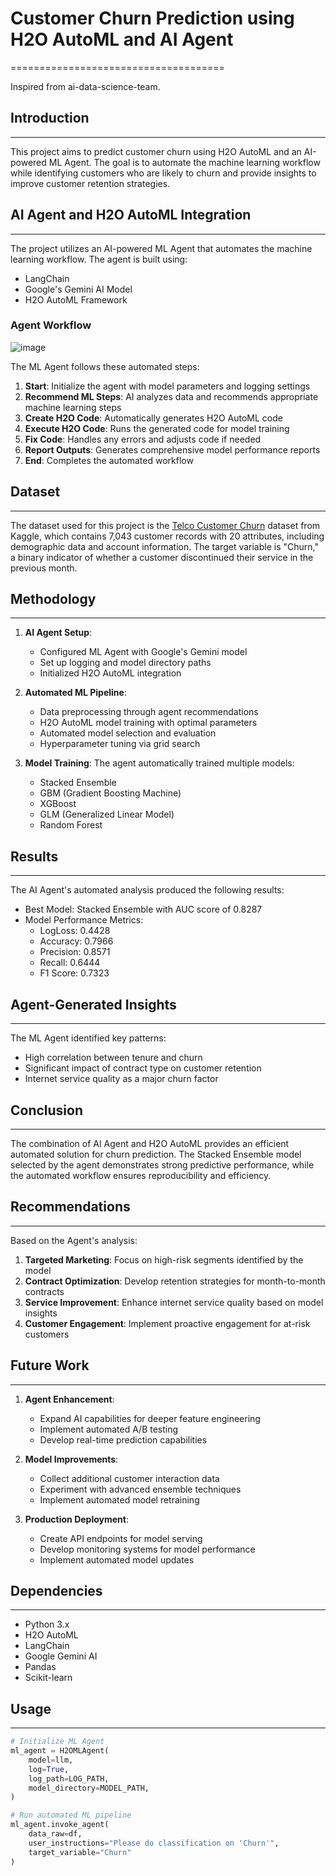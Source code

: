 # Customer Churn Prediction using H2O AutoML and AI Agent
=====================================

Inspired from ai-data-science-team.
## Introduction
---------------

This project aims to predict customer churn using H2O AutoML and an AI-powered ML Agent. The goal is to automate the machine learning workflow while identifying customers who are likely to churn and provide insights to improve customer retention strategies.

## AI Agent and H2O AutoML Integration
---------------
The project utilizes an AI-powered ML Agent that automates the machine learning workflow. The agent is built using:
- LangChain
- Google's Gemini AI Model
- H2O AutoML Framework

### Agent Workflow
![image](https://github.com/user-attachments/assets/80ae9ece-d23a-42af-bcf1-9e3741fcee59)


The ML Agent follows these automated steps:
1. **Start**: Initialize the agent with model parameters and logging settings
2. **Recommend ML Steps**: AI analyzes data and recommends appropriate machine learning steps
3. **Create H2O Code**: Automatically generates H2O AutoML code
4. **Execute H2O Code**: Runs the generated code for model training
5. **Fix Code**: Handles any errors and adjusts code if needed
6. **Report Outputs**: Generates comprehensive model performance reports
7. **End**: Completes the automated workflow

## Dataset
------------

The dataset used for this project is the [Telco Customer Churn](https://www.kaggle.com/datasets/blastchar/telco-customer-churn) dataset from Kaggle, which contains 7,043 customer records with 20 attributes, including demographic data and account information. The target variable is "Churn," a binary indicator of whether a customer discontinued their service in the previous month.

## Methodology
--------------

1. **AI Agent Setup**: 
   - Configured ML Agent with Google's Gemini model
   - Set up logging and model directory paths
   - Initialized H2O AutoML integration

2. **Automated ML Pipeline**:
   - Data preprocessing through agent recommendations
   - H2O AutoML model training with optimal parameters
   - Automated model selection and evaluation
   - Hyperparameter tuning via grid search

3. **Model Training**: The agent automatically trained multiple models:
   - Stacked Ensemble
   - GBM (Gradient Boosting Machine)
   - XGBoost
   - GLM (Generalized Linear Model)
   - Random Forest

## Results
------------

The AI Agent's automated analysis produced the following results:

* Best Model: Stacked Ensemble with AUC score of 0.8287
* Model Performance Metrics:
  - LogLoss: 0.4428
  - Accuracy: 0.7966
  - Precision: 0.8571
  - Recall: 0.6444
  - F1 Score: 0.7323

## Agent-Generated Insights
--------------------------

The ML Agent identified key patterns:
- High correlation between tenure and churn
- Significant impact of contract type on customer retention
- Internet service quality as a major churn factor

## Conclusion
--------------

The combination of AI Agent and H2O AutoML provides an efficient automated solution for churn prediction. The Stacked Ensemble model selected by the agent demonstrates strong predictive performance, while the automated workflow ensures reproducibility and efficiency.

## Recommendations
------------------

Based on the Agent's analysis:
1. **Targeted Marketing**: Focus on high-risk segments identified by the model
2. **Contract Optimization**: Develop retention strategies for month-to-month contracts
3. **Service Improvement**: Enhance internet service quality based on model insights
4. **Customer Engagement**: Implement proactive engagement for at-risk customers

## Future Work
--------------

1. **Agent Enhancement**: 
   - Expand AI capabilities for deeper feature engineering
   - Implement automated A/B testing
   - Develop real-time prediction capabilities

2. **Model Improvements**:
   - Collect additional customer interaction data
   - Experiment with advanced ensemble techniques
   - Implement automated model retraining

3. **Production Deployment**:
   - Create API endpoints for model serving
   - Develop monitoring systems for model performance
   - Implement automated model updates

## Dependencies
--------------
- Python 3.x
- H2O AutoML
- LangChain
- Google Gemini AI
- Pandas
- Scikit-learn

## Usage
--------
```python
# Initialize ML Agent
ml_agent = H2OMLAgent(
    model=llm,
    log=True,
    log_path=LOG_PATH,
    model_directory=MODEL_PATH,
)

# Run automated ML pipeline
ml_agent.invoke_agent(
    data_raw=df,
    user_instructions="Please do classification on 'Churn'",
    target_variable="Churn"
)
```
